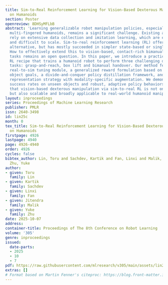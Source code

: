 ```yaml
---
title: Sim-to-Real Reinforcement Learning for Vision-Based Dexterous Manipulation
  on Humanoids
section: Poster
openreview: 8DHSyMFLbB
abstract: 'Learning generalizable robot manipulation policies, especially for complex
  multi-fingered humanoids, remains a significant challenge. Existing approaches primarily
  rely on extensive data collection and imitation learning, which are expensive, labor-intensive,
  and difficult to scale. Sim-to-real reinforcement learning (RL) offers a promising
  alternative, but has mostly succeeded in simpler state-based or single-hand setups.
  How to effectively extend this to vision-based, contact-rich bimanual manipulation
  tasks remains an open question. In this paper, we introduce a practical sim-to-real
  RL recipe that trains a humanoid robot to perform three challenging dexterous manipulation
  tasks: grasp-and-reach, box lift and bimanual handover. Our method features an automated
  real-to-sim tuning module, a generalized reward formulation based on contact and
  object goals, a divide-and-conquer policy distillation framework, and a hybrid object
  representation strategy with modality-specific augmentation. We demonstrate high
  success rates on unseen objects and robust, adaptive policy behaviors – highlighting
  that vision-based dexterous manipulation via sim-to-real RL is not only viable,
  but also scalable and broadly applicable to real-world humanoid manipulation tasks.'
layout: inproceedings
series: Proceedings of Machine Learning Research
publisher: PMLR
issn: 2640-3498
id: lin25c
month: 0
tex_title: Sim-to-Real Reinforcement Learning for Vision-Based Dexterous Manipulation
  on Humanoids
firstpage: 4926
lastpage: 4940
page: 4926-4940
order: 4926
cycles: false
bibtex_author: Lin, Toru and Sachdev, Kartik and Fan, Linxi and Malik, Jitendra and
  Zhu, Yuke
author:
- given: Toru
  family: Lin
- given: Kartik
  family: Sachdev
- given: Linxi
  family: Fan
- given: Jitendra
  family: Malik
- given: Yuke
  family: Zhu
date: 2025-10-07
address:
container-title: Proceedings of The 8th Conference on Robot Learning
volume: '305'
genre: inproceedings
issued:
  date-parts:
  - 2025
  - 10
  - 7
pdf: https://raw.githubusercontent.com/mlresearch/v305/main/assets/lin25c/lin25c.pdf
extras: []
# Format based on Martin Fenner's citeproc: https://blog.front-matter.io/posts/citeproc-yaml-for-bibliographies/
---
```


